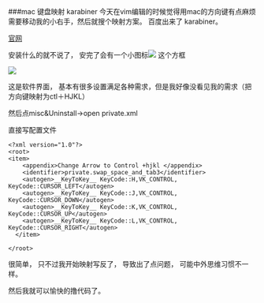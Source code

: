 ###mac 键盘映射 karabiner
今天在vim编辑的时候觉得用mac的方向键有点麻烦 需要移动我的小右手，然后就搜个映射方案。
百度出来了 karabiner。

[官网](https://pqrs.org/osx/karabiner/index.html.en)

安装什么的就不说了， 安完了会有一个小图标![](http://images2015.cnblogs.com/blog/1034168/201612/1034168-20161202171134490-1851597917.png)
这个方框

![](http://images2015.cnblogs.com/blog/1034168/201612/1034168-20161202171853974-1918666688.png)

这是软件界面， 基本有很多设置满足各种需求，但是我好像没看见我的需求（把方向键映射为ctl＋HJKL）

然后点misc&Uninstall->open private.xml

直接写配置文件

```
<?xml version="1.0"?>
<root>
<item>
    <appendix>Change Arrow to Control +hjkl </appendix>
    <identifier>private.swap_space_and_tab3</identifier>
    <autogen>__KeyToKey__ KeyCode::H,VK_CONTROL, KeyCode::CURSOR_LEFT</autogen>
    <autogen>__KeyToKey__ KeyCode::J,VK_CONTROL, KeyCode::CURSOR_DOWN</autogen>
    <autogen>__KeyToKey__ KeyCode::K,VK_CONTROL, KeyCode::CURSOR_UP</autogen>
    <autogen>__KeyToKey__ KeyCode::L,VK_CONTROL, KeyCode::CURSOR_RIGHT</autogen>
  </item>

</root>

```

很简单，  只不过我开始映射写反了， 导致出了点问题， 可能中外思维习惯不一样。

然后我就可以愉快的撸代码了。